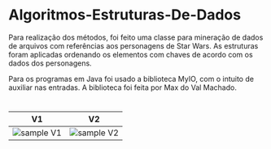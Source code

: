 # Algoritmos-Estruturas-De-Dados

Para realização dos métodos, foi feito uma classe para mineração de dados de arquivos com referências aos personagens de Star Wars. As estruturas foram aplicadas ordenando os elementos com chaves de acordo com os dados dos personagens.

Para os programas em Java foi usado a biblioteca MyIO, com o intuito de auxiliar nas entradas. A biblioteca foi feita por Max do Val Machado.

# 
|V1|V2|
| --- | --- |
| ![sample V1](https://imgur.com/a/f1AXIiH) | ![sample V2](https://imgur.com/a/f1AXIiH) |
